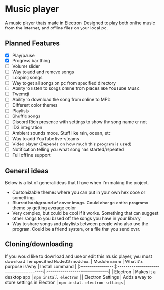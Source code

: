 # Music player
A music player thats made in Electron. Designed to play both online music from the internet, and offline files on your local pc.

## Planned Features
- [x] Play/pause
- [x] Progress bar thing
- [ ] Volume slider
- [ ] Way to add and remove songs
- [ ] Looping songs
- [ ] Way to get all songs on pc from specified directory
- [ ] Ability to listen to songs online from places like YouTube Music
- [ ] Twemoji
- [ ] Ability to download the song from online to MP3
- [ ] Different color themes
- [ ] Playlists
- [ ] Shuffle songs
- [ ] Discord Rich presence with settings to show the song name or not
- [ ] ID3 integration
- [ ] Ambient sounds mode. Stuff like rain, ocean, etc
- [ ] Way to add YouTube live-steams
- [ ] Video player (Depends on how much this program is used)
- [ ] Notification telling you what song has started/repeated
- [ ] Full offline support

## General ideas
Below is a list of general ideas that I have when I'm making the project.
- Customizable themes where you can put in your own hex code or something.
- Blurred background of cover image. Could change entire programs theme by getting average color
- Very complex, but could be cool if it works. Something that can suggest other songs to you based off the songs you have in your library
- Way to share songs and playlists between people who also use the program. Could be a friend system, or a file that you send over.

## Cloning/downloading
If you would like to download and use or edit this music player, you must download the specified NodeJS modules:
| Module name       | What it's purpose is/why                 | Install command                 |
|:-----------------:|:----------------------------------------:|:-------------------------------:|
| Electron          | Makes it a desktop app                   | `npm install electron`          |
| Electron Settings | Adds a way to store settings in Electron | `npm install electron-settings` |